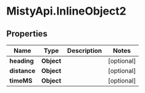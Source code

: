 # MistyApi.InlineObject2

## Properties

Name | Type | Description | Notes
------------ | ------------- | ------------- | -------------
**heading** | **Object** |  | [optional] 
**distance** | **Object** |  | [optional] 
**timeMS** | **Object** |  | [optional] 


